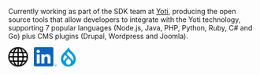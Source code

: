Currently working as part of the SDK team at [Yoti](https://www.yoti.com), producing the open source tools that allow developers to integrate with the Yoti technology, supporting 7 popular languages (Node.js, Java, PHP, Python, Ruby, C# and Go) plus CMS plugins (Drupal, Wordpress and Joomla).

[<img src="https://github.com/davidgrayston/davidgrayston/blob/master/globe.svg" height="40px" />](https://www.davidgrayston.co.uk) &nbsp; [<img src="https://github.com/davidgrayston/davidgrayston/blob/master/li.svg" height="40px" />](https://www.linkedin.com/in/davidgrayston) &nbsp;[<img src="https://github.com/davidgrayston/davidgrayston/blob/master/drop.png" height="40px" />](http://drupal.org/u/davidgrayston)
